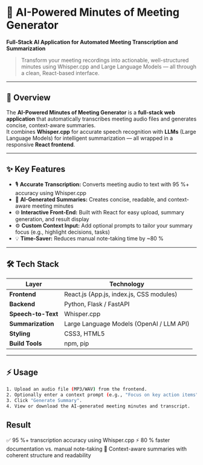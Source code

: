 # 🧠 AI-Powered Minutes of Meeting Generator  
**Full-Stack AI Application for Automated Meeting Transcription and Summarization**

> Transform your meeting recordings into actionable, well-structured minutes using Whisper.cpp and Large Language Models — all through a clean, React-based interface.

---

## 🚀 Overview

The **AI-Powered Minutes of Meeting Generator** is a **full-stack web application** that automatically transcribes meeting audio files and generates concise, context-aware summaries.  
It combines **Whisper.cpp** for accurate speech recognition with **LLMs** (Large Language Models) for intelligent summarization — all wrapped in a responsive **React frontend**.

---

## ✨ Key Features

- 🎙️ **Accurate Transcription:** Converts meeting audio to text with 95 %+ accuracy using Whisper.cpp  
- 🧾 **AI-Generated Summaries:** Creates concise, readable, and context-aware meeting minutes  
- 🌐 **Interactive Front-End:** Built with React for easy upload, summary generation, and result display  
- ⚙️ **Custom Context Input:** Add optional prompts to tailor your summary focus (e.g., highlight decisions, tasks)  
- 💡 **Time-Saver:** Reduces manual note-taking time by ~80 %

---

## 🛠️ Tech Stack

| Layer | Technology |
|-------|-------------|
| **Frontend** | React.js (App.js, index.js, CSS modules) |
| **Backend** | Python, Flask / FastAPI |
| **Speech-to-Text** | Whisper.cpp |
| **Summarization** | Large Language Models (OpenAI / LLM API) |
| **Styling** | CSS3, HTML5 |
| **Build Tools** | npm, pip |

---


## ⚡ Usage

```bash
1. Upload an audio file (MP3/WAV) from the frontend.
2. Optionally enter a context prompt (e.g., "Focus on key action items").
3. Click "Generate Summary".
4. View or download the AI-generated meeting minutes and transcript.
```

## Result

✅ 95 %+ transcription accuracy using Whisper.cpp
⚡ 80 % faster documentation vs. manual note-taking
🧠 Context-aware summaries with coherent structure and readability



